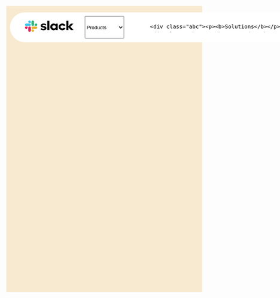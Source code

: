 <!DOCTYPE html>
<html lang="en">
<head>
<style>
    .block{
    height:745px;
    width:100%;
    background-color:rgb(248, 234, 208);
    display:flex;
    flex-direction: column;
    justify-content: center;
    padding: 10px;
}
.container1{
height:60px;
width:1300px;
font-size:17px;
border-radius: 40px;
background: white;
display:block;
margin:auto;
margin-top: 7px;
color:black;
display: flex;
padding: 10px;
}
.img{
    height:50px;
    width:170px;
    border-radius:20px;
    margin:10px;
    text-align: center;
    align-items: center; 
}
.fimg{
    height:30px;
    width:130px;
    margin:2px;
}
.prod{
     height:50px;
    width:90px;
    font-size: large;
    text-align: center;
}
.abc{
    height:50px;
    width:100px;
    font-size: large;
    text-align: center;

}
.Signin_btn1{
   height:50px;
   width:50px;
   font-size:20px;
   border-radius: 20px;
   border:2px solid white;
   background: white;
   display:block;
   color:white;

}
.btn1{
    display: inline;
    margin: 10%;
    height: 40px;
    width: 90px;
    border-radius:5px;
    border-color: white;
    background-color: white;
    font-size:medium;
}
.space{
    height:50px;
    width:20px;
}
.btn2{
    display: block;
    margin:5%;
    border-radius:5px;
    border-color: purple;
    height: 40px;
    width: 170px;
    color: purple;
    align-items: center;
    background-color: white;
} 
.btn3{
    display: block;
    margin:5%;
    border-radius:5px;
    border-color: purple;
    height: 40px;
    width: 170px;
    color: white;
    align-items: center;
    background-color: purple;
} 
.container2{
    height:630px;
    width:100%;
    display: flex;
    align-content: flex-end;
}   
.left{
height:350px;
width:40%;
font-size:17px;
background:rgb(133, 187, 234);
border-top-right-radius: 170px;
border-bottom-right-radius: 170px;
display:block;
color:black;
margin-top: 20px;
margin-left: 10%;
margin-right: 10%;


}
.right{
height:150px;
width:40%;
font-size:17px;
background:none;
display:block;
color:black;
margin:50px;
}
.text{
    line-height: 20px;
    font-size: larger;
}
.link{
    color: blue;
}
.container3{
    height:300px;
    width:100%;
    display: flex;
    align-content: flex-end;
}
.left2{
    width:60%;
    margin:5%;
    font-size: larger;
    line-height: 20px;
}
.right2{
height:200px;
width:60%;
font-size:17px;
background:green;
border-top-left-radius: 200px;

display:block;
color:black;
margin-top: 20px;
margin-left: 10%;
margin-right: 10%;
}
</style>
</head>
<body>
    <div class="block">
        <div class="container1">
            <div class="img">
                <img src="slackimage.png" class="fimg">
            </div class="prod">
             <label for="products"></label>
             <select name="products" id="products">
            <option value="Products"><b>Products</b></option>
             <option value="Features">Features</option>
             <option value="Channels">Channels</option>
             <option value="Integrations">Integrations</option>
             <option value="security">Security</option>
             <option value="slack connect">Slack connect</option>
             <option value="Customers">Customers</option>
            </select>
            
            <div class="abc"><p><b>Solutions</b></p></div>
            <div class="abc"><p><b>Enterprise</b></p></div>
            <div class="abc"><p><b>Resources</b></p></div>
            <div class="abc"><p><b>Pricing</b></p></div>
            <div class="abc"><p></p></div>
            
            
            <div class="Sign_Btn1">
                 <button class="btn1">Sign in</button>
            </div>
            <div class="space"><p></p></div>
            <div class="Sign_Btn1">
                <button class="btn2">TALK TO SALES</button>
            </div>
            <div class="space"><p></p></div>
            <div class="Sign_Btn1">
                <button class="btn3">TRY FOR FREE</button>
            </div>
            
        </div>
        <div class="container2">
            <div class="left"></div>
            <div class="right">
                <div class="text">
                    <h1><br>Bring your team </h1>
                    <h1>together</h1>
                    <p>At the heart of Slack are channels:originated spaces for<br>
                    everyone and everything that you need for work.In<br>
                    channels,it's easier to connect across departments,offices,<br>
                time zones and even other companies.</p>
                <p class="link">Learn more about channels-</p>
                </div>
                
            </div>
        
    </div>
    <div class="container3">
        <div class="left2">
        <h1>Choose how you<br><br>want to work</h1>
        </div>
        <div class="right2"></div>
    </div>
        
    </div>
</body>
